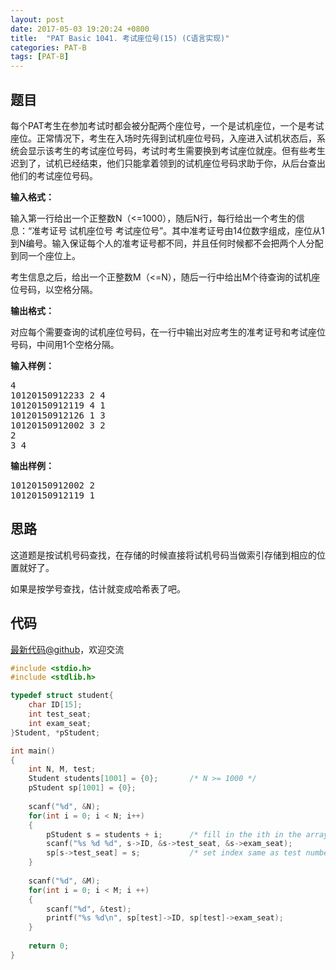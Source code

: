 ```yaml
---
layout: post
date: 2017-05-03 19:20:24 +0800
title:  "PAT Basic 1041. 考试座位号(15) (C语言实现)"
categories: PAT-B
tags: [PAT-B]
---
```


## 题目

<div id="problemContent">
<p>
每个PAT考生在参加考试时都会被分配两个座位号，一个是试机座位，一个是考试座位。正常情况下，考生在入场时先得到试机座位号码，入座进入试机状态后，系统会显示该考生的考试座位号码，考试时考生需要换到考试座位就座。但有些考生迟到了，试机已经结束，他们只能拿着领到的试机座位号码求助于你，从后台查出他们的考试座位号码。
</p>
<p><b>
输入格式：
</b></p>
<p>
输入第一行给出一个正整数N（&lt;=1000），随后N行，每行给出一个考生的信息：“准考证号 试机座位号 考试座位号”。其中准考证号由14位数字组成，座位从1到N编号。输入保证每个人的准考证号都不同，并且任何时候都不会把两个人分配到同一个座位上。
</p>
<p>
考生信息之后，给出一个正整数M（&lt;=N），随后一行中给出M个待查询的试机座位号码，以空格分隔。
</p>
<p><b>
输出格式：
</b></p>
<p>
对应每个需要查询的试机座位号码，在一行中输出对应考生的准考证号和考试座位号码，中间用1个空格分隔。
</p>
<b>输入样例：</b><pre>
4
10120150912233 2 4
10120150912119 4 1
10120150912126 1 3
10120150912002 3 2
2
3 4
</pre>
<b>输出样例：</b><pre>
10120150912002 2
10120150912119 1
</pre>
</div>

## 思路

这道题是按试机号码查找，在存储的时候直接将试机号码当做索引存储到相应的位置就好了。

如果是按学号查找，估计就变成哈希表了吧。

## 代码

[最新代码@github](https://github.com/OliverLew/PAT/blob/master/PATBasic/1041.c)，欢迎交流
```c
#include <stdio.h>
#include <stdlib.h>

typedef struct student{
    char ID[15];
    int test_seat;
    int exam_seat;
}Student, *pStudent;

int main()
{
    int N, M, test;
    Student students[1001] = {0};       /* N >= 1000 */
    pStudent sp[1001] = {0};
    
    scanf("%d", &N);
    for(int i = 0; i < N; i++)
    {
        pStudent s = students + i;      /* fill in the ith in the array */
        scanf("%s %d %d", s->ID, &s->test_seat, &s->exam_seat);
        sp[s->test_seat] = s;           /* set index same as test number */
    }
    
    scanf("%d", &M);
    for(int i = 0; i < M; i ++)
    {
        scanf("%d", &test);
        printf("%s %d\n", sp[test]->ID, sp[test]->exam_seat);
    }
    
    return 0;
}

```